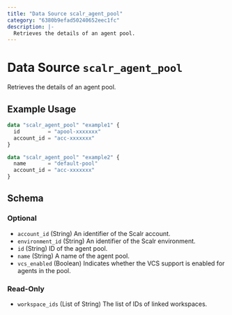 ```yaml
---
title: "Data Source scalr_agent_pool"
category: "6380b9efad50240652eec1fc"
description: |-
  Retrieves the details of an agent pool.
---
```


# Data Source `scalr_agent_pool`

Retrieves the details of an agent pool.

## Example Usage

```terraform
data "scalr_agent_pool" "example1" {
  id         = "apool-xxxxxxx"
  account_id = "acc-xxxxxxx"
}

data "scalr_agent_pool" "example2" {
  name       = "default-pool"
  account_id = "acc-xxxxxxx"
}
```

<!-- schema generated by tfplugindocs -->
## Schema

### Optional

- `account_id` (String) An identifier of the Scalr account.
- `environment_id` (String) An identifier of the Scalr environment.
- `id` (String) ID of the agent pool.
- `name` (String) A name of the agent pool.
- `vcs_enabled` (Boolean) Indicates whether the VCS support is enabled for agents in the pool.

### Read-Only

- `workspace_ids` (List of String) The list of IDs of linked workspaces.
